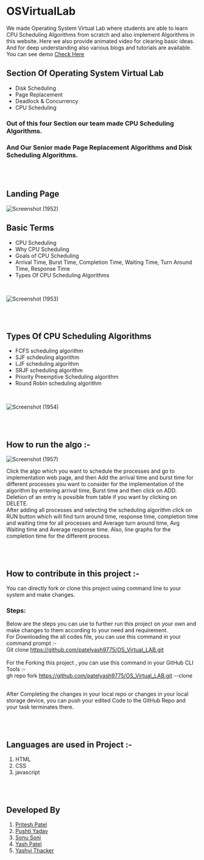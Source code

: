 # OSVirtualLab
We made Operating System Virtual Lab where students are able to learn CPU Scheduling Algorithms from scratch and also implement Algorithms in this website. Here we also provide animated video for clearing basic ideas. And for deep understanding also various blogs and tutorials are available.   
You can see demo [Check Here](https://patelyash9775.github.io/OS_Virtual_LAB/)

## Section Of Operating System Virtual Lab 
*   Disk Scheduling 
*   Page Replacement 
*   Deadlock & Concurrency
*   CPU Scheduling 

### Out of this four Section our team made CPU Scheduling Algorithms.  
### And Our Senior made Page Replacement Algorithms and Disk Scheduling Algorithms.

<br />
<br />

## Landing Page
![Screenshot (1952)](https://user-images.githubusercontent.com/71980446/141646565-9a7eb989-dc42-41b5-8b63-5a0f5da30d1b.png)


## Basic Terms
* CPU Scheduling
* Why CPU Scheduling
* Goals of CPU Scheduling
* Arrival Time, Burst Time, Completion Time, Waiting Time, Turn Around Time, Response Time
* Types Of CPU Scheduling Algorithms

<br />

![Screenshot (1953)](https://user-images.githubusercontent.com/71980446/141646572-fa8912d0-f49b-4274-8389-8c151fbadcce.png)

<br /><br />

## Types Of CPU Scheduling Algorithms
* FCFS scheduling algorithm
* SJF schdeuling algorithm
* LJF scheduling algorithm
* SRJF scheduling algorithm
* Priority Preemptive Scheduling algorithm
* Round Robin scheduling algorithm

<br />

![Screenshot (1954)](https://user-images.githubusercontent.com/71980446/141646589-d5a43144-6c2d-45fb-8384-20628aa3f6d8.png)

<br /><br />

## How to run the algo :- 


![Screenshot (1957)](https://user-images.githubusercontent.com/71980446/143481710-5128a153-355a-4ccc-8f29-925a070d174d.png)

Click the algo which you want to schedule the processes and go to implementation web page, and then Add the arrival time and burst time for different processes you want to consider for the implementation of the algorithm by entering arrival time, Burst time and then click on ADD. <br />
Deletion of an entry is possible from table if you want by clicking on DELETE. <br />
After adding all processes and selecting the scheduling algorithm click on RUN button which will find turn around time, response time, completion time and waiting time for all processes and Average turn around time, Avg Waiting time and Average response time. Also, line graphs for the completion time for the different process.

<br /><br />

## How to contribute in this project :- 

You can directly fork or clone this project using command line to your system and make changes. <br />
### Steps: 
Below are the steps you can use to further run this project on your own and make changes to them according to your need and requirement.  <br />
For Downloading the all codes file, you can use this command in your command prompt :-    <br />
Git clone https://github.com/patelyash9775/OS_Virtual_LAB.git   <br /> <br />
For the Forking this project , you can use this command in your GitHub CLI Tools :-   <br />
gh repo fork https://github.com/patelyash9775/OS_Virtual_LAB.git --clone
  
  <br />
After Completing the changes in your local repo or changes in your local storage device, you can push your edited Code to the GitHub Repo and your task terminates there.  


<br /><br />

## Languages are used in Project :- 

1. HTML
2. CSS
3. javascript

<br /><br />

## Developed By
1) [Pritesh Patel](https://www.linkedin.com/in/pritesh-patel-9a17981a5)   
2) [Pushti Yadav](https://www.linkedin.com/in/pushti-yadav-19092001)  
3) [Sonu Soni](https://www.linkedin.com/in/sonu-soni-54797320a)  
4) [Yash Patel](https://www.linkedin.com/in/yash-patel-4014a7207/)  
5) [Yashvi Thacker](https://www.linkedin.com/mwlite/in/yashvi-thacker-020b10213)  
